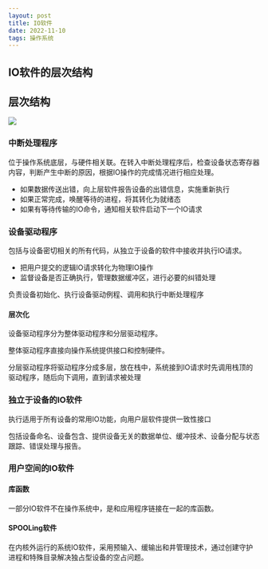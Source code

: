 ```yaml
---
layout: post
title: IO软件
date: 2022-11-10
tags: 操作系统
---
```


## IO软件的层次结构

## 层次结构

![](https://newtank1.github.io\assets\images\QQ截图20221110112807.png)

### 中断处理程序

位于操作系统底层，与硬件相关联。在转入中断处理程序后，检查设备状态寄存器内容，判断产生中断的原因，根据IO操作的完成情况进行相应处理。

- 如果数据传送出错，向上层软件报告设备的出错信息，实施重新执行
- 如果正常完成，唤醒等待的进程，将其转化为就绪态
- 如果有等待传输的IO命令，通知相关软件启动下一个IO请求

### 设备驱动程序

包括与设备密切相关的所有代码，从独立于设备的软件中接收并执行IO请求。

- 把用户提交的逻辑IO请求转化为物理IO操作
- 监督设备是否正确执行，管理数据缓冲区，进行必要的纠错处理

负责设备初始化、执行设备驱动例程、调用和执行中断处理程序

#### 层次化

设备驱动程序分为整体驱动程序和分层驱动程序。

整体驱动程序直接向操作系统提供接口和控制硬件。

分层驱动程序将驱动程序分成多层，放在栈中，系统接到IO请求时先调用栈顶的驱动程序，随后向下调用，直到请求被处理

### 独立于设备的IO软件

执行适用于所有设备的常用IO功能，向用户层软件提供一致性接口

包括设备命名、设备包含、提供设备无关的数据单位、缓冲技术、设备分配与状态跟踪、错误处理与报告。

### 用户空间的IO软件

#### 库函数

一部分IO软件不在操作系统中，是和应用程序链接在一起的库函数。

#### SPOOLing软件

在内核外运行的系统IO软件，采用预输入、缓输出和井管理技术，通过创建守护进程和特殊目录解决独占型设备的空占问题。